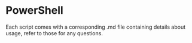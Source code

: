 # PowerShell

Each script comes with a corresponding .md file containing details about usage, refer to those for any questions.
